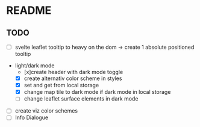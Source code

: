 # README

## TODO
- [ ] svelte leaflet tooltip to heavy on the dom -> create 1 absolute positioned tooltip
- light/dark mode
  - [x]create header with dark mode toggle
  - [x] create alternativ color scheme in styles
  - [x] set and get from local storage
  - [x] change map tile to dark mode if dark mode in local storage
  - [ ] change leaflet surface elements in dark mode
- [ ] create viz color schemes
- [ ] Info Dialogue
